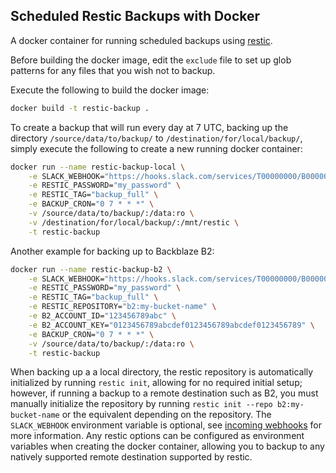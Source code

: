 ## Scheduled Restic Backups with Docker

A docker container for running scheduled backups using [restic](https://restic.net/).

Before building the docker image, edit the `exclude` file to set up glob patterns for any files that you wish not to backup.

Execute the following to build the docker image:
```sh
docker build -t restic-backup .
```

To create a backup that will run every day at 7 UTC, backing up the directory `/source/data/to/backup/` to `/destination/for/local/backup/`, simply execute the following to create a new running docker container:
```sh
docker run --name restic-backup-local \
    -e SLACK_WEBHOOK="https://hooks.slack.com/services/T00000000/B00000000/XXXXXXXXXXXXXXXXXXXXXXXX" \
    -e RESTIC_PASSWORD="my_password" \
    -e RESTIC_TAG="backup_full" \
    -e BACKUP_CRON="0 7 * * *" \
    -v /source/data/to/backup/:/data:ro \
    -v /destination/for/local/backup/:/mnt/restic \
    -t restic-backup
```

Another example for backing up to Backblaze B2:
```sh
docker run --name restic-backup-b2 \
    -e SLACK_WEBHOOK="https://hooks.slack.com/services/T00000000/B00000000/XXXXXXXXXXXXXXXXXXXXXXXX" \
    -e RESTIC_PASSWORD="my_password" \
    -e RESTIC_TAG="backup_full" \
    -e RESTIC_REPOSITORY="b2:my-bucket-name" \
    -e B2_ACCOUNT_ID="123456789abc" \
    -e B2_ACCOUNT_KEY="0123456789abcdef0123456789abcdef0123456789" \
    -e BACKUP_CRON="0 7 * * *" \
    -v /source/data/to/backup/:/data:ro \
    -t restic-backup
```

When backing up a a local directory, the restic repository is automatically initialized by running `restic init`, allowing for no required initial setup; however, if running a backup to a remote destination such as B2, you must manually initialize the repository by running `restic init --repo b2:my-bucket-name` or the equivalent depending on the repository. The `SLACK_WEBHOOK` environment variable is optional, see [incoming webhooks](https://api.slack.com/incoming-webhooks) for more information. Any restic options can be configured as environment variables when creating the docker container, allowing you to backup to any natively supported remote destination supported by restic.
